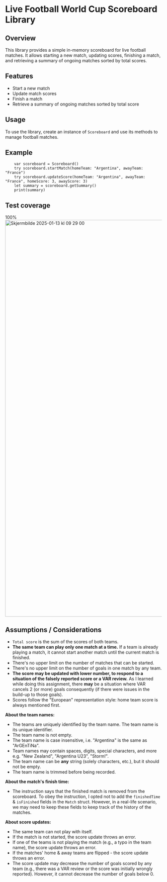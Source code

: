 # Live Football World Cup Scoreboard Library

## Overview
This library provides a simple in-memory scoreboard for live football matches. It allows starting a new match, updating scores, finishing a match, and retrieving a summary of ongoing matches sorted by total scores.

## Features
- Start a new match
- Update match scores
- Finish a match
- Retrieve a summary of ongoing matches sorted by total score

## Usage
To use the library, create an instance of `Scoreboard` and use its methods to manage football matches.

## Example
```
    var scoreboard = Scoreboard()
    try scoreboard.startMatch(homeTeam: "Argentina", awayTeam: "France")
    try scoreboard.updateScore(homeTeam: "Argentina", awayTeam: "France", homeScore: 3, awayScore: 3)
    let summary = scoreboard.getSummary()
    print(summary)
```

## Test coverage
100%
<img width="1276" alt="Skjermbilde 2025-01-13 kl  09 29 00" src="https://github.com/user-attachments/assets/70e48e90-8da0-4225-8f5d-e4d9bc675009" />

## Assumptions / Considerations

- `Total score` is the sum of the scores of both teams.
- **The same team can play only one match at a time.** If a team is already playing a match, it cannot start another match until the current match is finished.
- There's no upper limit on the number of matches that can be started.
- There's no upper limit on the number of goals in one match by any team.
- **The score may be updated with lower number, to respond to a situation of the falsely reported score or a VAR review.** As I learned while doing this assignment, there **may** be a situation where VAR cancels 2 (or more) goals consequently (if there were issues in the build-up to those goals).
- Scores follow the "European" representation style: home team score is always mentioned first.

**About the team names:**
- The teams are uniquely identified by the team name. The team name is its unique identifier.
- The team name is not empty.
- The team name is case insensitive, i.e. "Argentina" is the same as "ArGEnTiNa".
- Team names may contain spaces, digits, special characters, and more e.g. "New Zealand", "Argentina U23", "Storm!".
- The team name can be **any** string (solely characters, etc.), but it should not be empty.
- The team name is trimmed before being recorded.

**About the match's finish time:**
- The instruction says that the finished match is removed from the scoreboard. To obey the instruction, I opted not to add the `finishedTime` & `isFinished` fields in the `Match` struct. However, in a real-life scenario, we may need to keep these fields to keep track of the history of the matches.

**About score updates:**
- The same team can not play with itself.
- If the match is not started, the score update throws an error.
- If one of the teams is not playing the match (e.g., a typo in the team name), the score update throws an error.
- If the matches' home & away teams are flipped - the score update throws an error.
- The score update may decrease the number of goals scored by any team (e.g., there was a VAR review or the score was initially wrongly reported). However, it cannot decrease the number of goals below 0.
